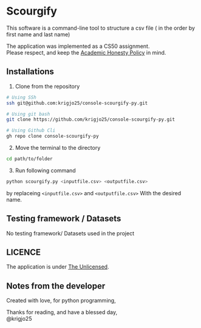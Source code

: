 # Scourgify
This software is a command-line tool to structure a csv file ( in the order by first name and last name)

The application was implemented as a CS50 assignment.<br>
Please respect, and keep the [Academic Honesty Policy](https://cs50.harvard.edu/x/2023/honesty/) in mind.

## Installations
1. Clone from the repository
```sh
# Using SSh 
ssh git@github.com:krigjo25/console-scourgify-py.git

# Using git bash
git clone https://github.com/krigjo25/console-scourgify-py.git

# Using Github Cli
gh repo clone console-scourgify-py
```

2. Move the terminal to the directory
```sh
cd path/to/folder
```

3. Run following command
```sh
python scourgify.py <inputfile.csv> <outputfile.csv>
```

by replaceing `<inputfile.csv>` and `<outputfile.csv>` With the desired name.

##  Testing framework / Datasets
No testing framework/ Datasets used in the project

## LICENCE
The application is under [The Unlicensed](./LICENCE).

## Notes from the developer
Created with love, for python programming,

Thanks for reading, and have a blessed day,<br>
@krigjo25